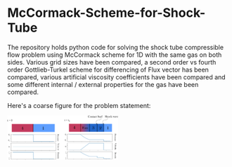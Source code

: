 # McCormack-Scheme-for-Shock-Tube
The repository holds python code for solving the shock tube compressible flow problem using McCormack scheme for 1D with the same gas on both sides. Various grid sizes have been compared, a second order vs fourth order Gottlieb-Turkel scheme for differencing of Flux vector has been compared, various artificial viscosity coefficients have been compared and some different internal / external properties for the gas have been compared. 

Here's a coarse figure for the problem statement:

<img src="ProblemStatement.png" alt="Problem statement" width="50%" height="50%">

